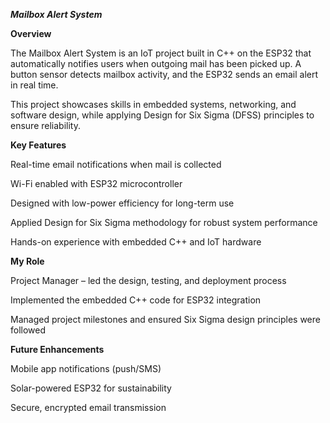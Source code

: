 _**Mailbox Alert System**_

**Overview**

The Mailbox Alert System is an IoT project built in C++ on the ESP32 that automatically notifies users when outgoing mail has been picked up. A button sensor detects mailbox activity, and the ESP32 sends an email alert in real time.

This project showcases skills in embedded systems, networking, and software design, while applying Design for Six Sigma (DFSS) principles to ensure reliability.

**Key Features**

Real-time email notifications when mail is collected

Wi-Fi enabled with ESP32 microcontroller

Designed with low-power efficiency for long-term use

Applied Design for Six Sigma methodology for robust system performance

Hands-on experience with embedded C++ and IoT hardware

**My Role**

Project Manager – led the design, testing, and deployment process

Implemented the embedded C++ code for ESP32 integration

Managed project milestones and ensured Six Sigma design principles were followed

**Future Enhancements**

Mobile app notifications (push/SMS)

Solar-powered ESP32 for sustainability

Secure, encrypted email transmission
